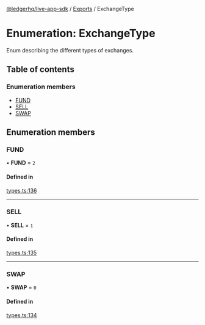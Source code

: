 [@ledgerhq/live-app-sdk](../README.md) / [Exports](../modules.md) / ExchangeType

# Enumeration: ExchangeType

Enum describing the different types of exchanges.

## Table of contents

### Enumeration members

- [FUND](ExchangeType.md#fund)
- [SELL](ExchangeType.md#sell)
- [SWAP](ExchangeType.md#swap)

## Enumeration members

### FUND

• **FUND** = `2`

#### Defined in

[types.ts:136](https://github.com/LedgerHQ/live-app-sdk/blob/1d8d8d5/src/types.ts#L136)

___

### SELL

• **SELL** = `1`

#### Defined in

[types.ts:135](https://github.com/LedgerHQ/live-app-sdk/blob/1d8d8d5/src/types.ts#L135)

___

### SWAP

• **SWAP** = `0`

#### Defined in

[types.ts:134](https://github.com/LedgerHQ/live-app-sdk/blob/1d8d8d5/src/types.ts#L134)
